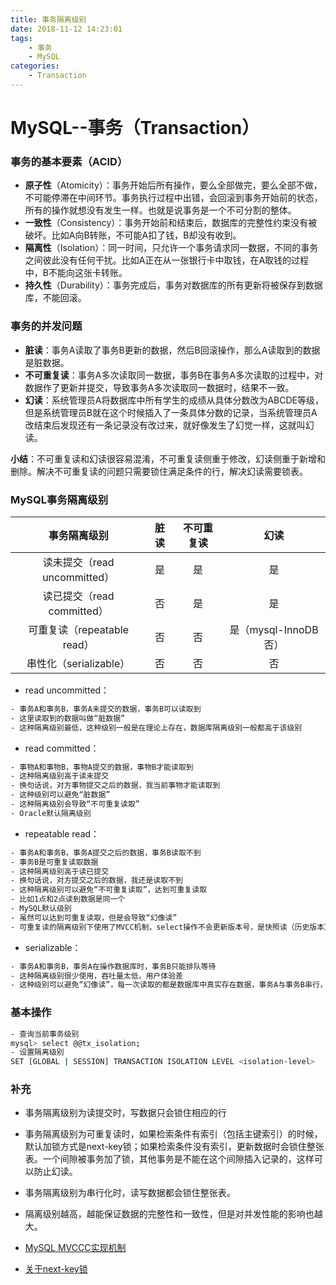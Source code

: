 ```yaml
---
title: 事务隔离级别
date: 2018-11-12 14:23:01
tags: 
	- 事务
	- MySQL
categories:
	- Transaction
---
```


# MySQL--事务（Transaction）

### 事务的基本要素（ACID）

* **原子性**（Atomicity）：事务开始后所有操作，要么全部做完，要么全部不做，不可能停滞在中间环节。事务执行过程中出错，会回滚到事务开始前的状态，所有的操作就想没有发生一样。也就是说事务是一个不可分割的整体。
* **一致性**（Consistency）：事务开始前和结束后，数据库的完整性约束没有被破坏。比如A向B转账，不可能A扣了钱，B却没有收到。
* **隔离性**（Isolation）：同一时间，只允许一个事务请求同一数据，不同的事务之间彼此没有任何干扰。比如A正在从一张银行卡中取钱，在A取钱的过程中，B不能向这张卡转账。
* **持久性**（Durability）：事务完成后，事务对数据库的所有更新将被保存到数据库，不能回滚。



### 事务的并发问题

* **脏读**：事务A读取了事务B更新的数据，然后B回滚操作，那么A读取到的数据是脏数据。
* **不可重复读**：事务A多次读取同一数据，事务B在事务A多次读取的过程中，对数据作了更新并提交，导致事务A多次读取同一数据时，结果不一致。
* **幻读**：系统管理员A将数据库中所有学生的成绩从具体分数改为ABCDE等级，但是系统管理员B就在这个时候插入了一条具体分数的记录，当系统管理员A改结束后发现还有一条记录没有改过来，就好像发生了幻觉一样，这就叫幻读。

**小结**：不可重复读和幻读很容易混淆，不可重复读侧重于修改，幻读侧重于新增和删除。解决不可重复读的问题只需要锁住满足条件的行，解决幻读需要锁表。

<!-- more -->

### MySQL事务隔离级别

|         事务隔离级别         | 脏读 | 不可重复读 |         幻读          |
| :--------------------------: | :--: | :--------: | :-------------------: |
| 读未提交（read uncommitted） |  是  |     是     |          是           |
|  读已提交（read committed）  |  否  |     是     |          是           |
| 可重复读（repeatable read）  |  否  |     否     | 是（mysql-InnoDB 否） |
|    串性化（serializable）    |  否  |     否     |          否           |

* read uncommitted：

``` bash
- 事务A和事务B，事务A未提交的数据，事务B可以读取到
- 这里读取到的数据叫做“脏数据”
- 这种隔离级别最低，这种级别一般是在理论上存在，数据库隔离级别一般都高于该级别
```

* read committed：

```bash
- 事物A和事物B，事物A提交的数据，事物B才能读取到
- 这种隔离级别高于读未提交
- 换句话说，对方事物提交之后的数据，我当前事物才能读取到
- 这种级别可以避免“脏数据”
- 这种隔离级别会导致“不可重复读取”
- Oracle默认隔离级别
```

* repeatable read：

```bash
- 事务A和事务B，事务A提交之后的数据，事务B读取不到
- 事务B是可重复读取数据
- 这种隔离级别高于读已提交
- 换句话说，对方提交之后的数据，我还是读取不到
- 这种隔离级别可以避免“不可重复读取”，达到可重复读取
- 比如1点和2点读到数据是同一个
- MySQL默认级别
- 虽然可以达到可重复读取，但是会导致“幻像读”
- 可重复读的隔离级别下使用了MVCC机制，select操作不会更新版本号，是快照读（历史版本）；insert、update和delete会更新版本号，是当前读（当前版本）。
```

* serializable：

```bash
- 事务A和事务B，事务A在操作数据库时，事务B只能排队等待
- 这种隔离级别很少使用，吞吐量太低，用户体验差
- 这种级别可以避免“幻像读”，每一次读取的都是数据库中真实存在数据，事务A与事务B串行，而不并发
```



### 基本操作

```bash
- 查询当前事务级别
mysql> select @@tx_isolation;
- 设置隔离级别
SET [GLOBAL | SESSION] TRANSACTION ISOLATION LEVEL <isolation-level>
```



### 补充

* 事务隔离级别为读提交时，写数据只会锁住相应的行

* 事务隔离级别为可重复读时，如果检索条件有索引（包括主键索引）的时候，默认加锁方式是next-key锁；如果检索条件没有索引，更新数据时会锁住整张表。一个间隙被事务加了锁，其他事务是不能在这个间隙插入记录的，这样可以防止幻读。

* 事务隔离级别为串行化时，读写数据都会锁住整张表。

* 隔离级别越高，越能保证数据的完整性和一致性，但是对并发性能的影响也越大。

* [MySQL MVCCC实现机制](https://blog.csdn.net/whoamiyang/article/details/51901888 )

* [关于next-key锁](https://blog.csdn.net/bigtree_3721/article/details/73731377 )

  

  

  

  

  

  

  













































































































































































































